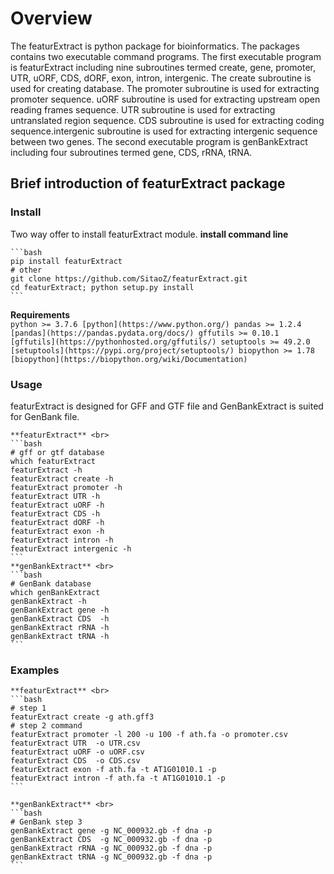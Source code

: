 # Overview

The featurExtract is python package for bioinformatics. 
The packages contains two executable command programs.
The first executable program is featurExtract including 
nine subroutines termed create, gene, promoter, UTR, uORF,
CDS, dORF, exon, intron, intergenic. The create subroutine is 
used for creating database. The promoter subroutine is used
for extracting promoter sequence. uORF subroutine is used 
for extracting upstream open reading frames sequence. UTR
subroutine is used for extracting untranslated region sequence.
CDS subroutine is used for extracting coding sequence.intergenic
subroutine is used for extracting intergenic sequence between two
genes. The second executable program is genBankExtract including 
four subroutines termed gene, CDS, rRNA, tRNA.


## Brief introduction of featurExtract package

### Install
Two way offer to install featurExtract module.
**install command line** <br>

    ```bash
    pip install featurExtract
    # other
    git clone https://github.com/SitaoZ/featurExtract.git
    cd featurExtract; python setup.py install
    ```

**Requirements** <br>
    ```
    python >= 3.7.6 [python](https://www.python.org/)
    pandas >= 1.2.4 [pandas](https://pandas.pydata.org/docs/)
    gffutils >= 0.10.1 [gffutils](https://pythonhosted.org/gffutils/)
    setuptools >= 49.2.0 [setuptools](https://pypi.org/project/setuptools/)
    biopython >= 1.78 [biopython](https://biopython.org/wiki/Documentation)
    ```
### Usage
featurExtract is designed for GFF and GTF file and 
GenBankExtract is suited for GenBank file. 

    **featurExtract** <br> 
    ```bash
    # gff or gtf database 
    which featurExtract
    featurExtract -h 
    featurExtract create -h 
    featurExtract promoter -h 
    featurExtract UTR -h 
    featurExtract uORF -h 
    featurExtract CDS -h 
    featurExtract dORF -h
    featurExtract exon -h
    featurExtract intron -h
    featurExtract intergenic -h
    ```
    **genBankExtract** <br>
    ```bash 
    # GenBank database
    which genBankExtract
    genBankExtract -h
    genBankExtract gene -h
    genBankExtract CDS  -h
    genBankExtract rRNA -h
    genBankExtract tRNA -h
    ```
### Examples

    **featurExtract** <br>
    ```bash
    # step 1 
    featurExtract create -g ath.gff3 
    # step 2 command
    featurExtract promoter -l 200 -u 100 -f ath.fa -o promoter.csv
    featurExtract UTR  -o UTR.csv
    featurExtract uORF -o uORF.csv
    featurExtract CDS  -o CDS.csv
    featurExtract exon -f ath.fa -t AT1G01010.1 -p 
    featurExtract intron -f ath.fa -t AT1G01010.1 -p  
    ```
    
    **genBankExtract** <br>
    ```bash 
    # GenBank step 3
    genBankExtract gene -g NC_000932.gb -f dna -p  
    genBankExtract CDS  -g NC_000932.gb -f dna -p 
    genBankExtract rRNA -g NC_000932.gb -f dna -p
    genBankExtract tRNA -g NC_000932.gb -f dna -p
    ```
    
